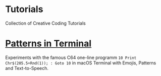 # Tutorials
Collection of Creative Coding Tutorials


# <a href="./Terminal_Patterns">Patterns in Terminal</a>
Experiments with the famous C64 one-line programm ````10 Print Chr$(205.5+Rnd(1)); : Goto 10```` in macOS Terminal with Emojis, Patterns and Text-to-Speech.

